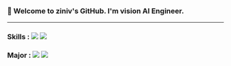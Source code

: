 ### 👋 Welcome to ziniv's GitHub. I'm vision AI Engineer.
----

### Skills : <img src="https://img.shields.io/badge/-c/c++-green"/> <img src="https://img.shields.io/badge/-python-blue"/>  
### Major : <img src="https://img.shields.io/badge/-Mathematics-yellow"/> <img src="https://img.shields.io/badge/-Fusion IoT Engineering-blueviolet"/>  


<!--
**ziniv/ziniv** is a ✨ _special_ ✨ repository because its `README.md` (this file) appears on your GitHub profile.

Here are some ideas to get you started:

- 🔭 I’m currently working on ...
- 🌱 I’m currently learning ...
- 👯 I’m looking to collaborate on ...
- 🤔 I’m looking for help with ...
- 💬 Ask me about ...
- 📫 How to reach me: ...
- 😄 Pronouns: ...
- ⚡ Fun fact: ...
-->
